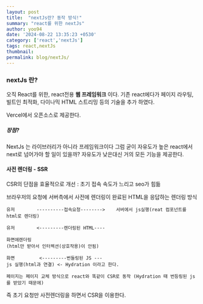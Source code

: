 ```yaml
---
layout: post
title:  "nextJs란? 동작 방식!"
summary: "react를 위한 nextJs"
author: yoo94
date: '2024-08-22 13:35:23 +0530'
category: ['react','nextJs']
tags: react,nextJs
thumbnail: 
permalink: blog/nextJs/
---
```

### nextJs 란?
오직 React를 위한, react전용 **웹 프레임워크** 이다.
기존 react에다가 페이지 라우팅, 빌트인 최적화, 다이나믹 HTML 스트리밍 등의 기술을 추가 하였다.

Vercel에서 오픈소스로 제공한다.

##### 장점?
NextJs 는 라이브러리가 아니라 프레임워크이다
그럼 굳이 자유도가 높은 react에서  next로 넘어가야 할 일이 있을까?
자유도가 낮은대신 거의 모든 기능을 제공한다.

#### 사전 렌더링 - SSR
CSR의 단점을 효율적으로 개선 : 초기 접속 속도가 느리고 seo가 힘듦

브라우저의 요청에 서버측에서 사전에 렌더링이 완료된 HTML을 응답하는 렌더링 방식
```text
유저        ----------접속요청-------->    서버에서 js실행(reat 컴포넌트를 html로 렌더링)

유저        <---------렌더링된 HTML----

화면에렌더링 
(html만 받아서 인터렉션(상호작용)이 안됨)

화면         <---------번들링된 JS ---
js 실행(html과 연결) <- Hydration 이라고 한다.

페이지는 페이지 교체 방식으로 react와 똑같이 CSR로 동작 (Hydration 때 번등링된 js를 받았기 때문에)
```
즉 초기 요청만 사전렌더링을 하면서 CSR을 이용한다.
